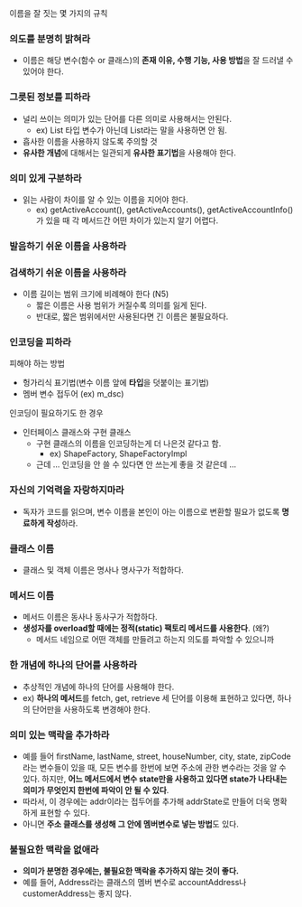 이름을 잘 짓는 몇 가지의 규칙 

### 의도를 분명히 밝혀라

- 이름은 해당 변수(함수 or 클래스)의 **존재 이유, 수행 기능, 사용 방법**을 잘 드러낼 수 있어야 한다.

### 그릇된 정보를 피하라

- 널리 쓰이는 의미가 있는 단어를 다른 의미로 사용해서는 안된다.
    - ex) List 타입 변수가 아닌데 List라는 말을 사용하면 안 됨.
- 흡사한 이름을 사용하지 않도록 주의할 것
- **유사한 개념**에 대해서는 일관되게 **유사한 표기법**을 사용해야 한다.

### 의미 있게 구분하라

- 읽는 사람이 차이를 알 수 있는 이름을 지어야 한다.
    - ex) getActiveAccount(), getActiveAccounts(), getActiveAccountInfo()가 있을 때 각 메서드간 어떤 차이가 있는지 알기 어렵다.

### 발음하기 쉬운 이름을 사용하라

### 검색하기 쉬운 이름을 사용하라

- 이름 길이는 범위 크기에 비례해야 한다 (N5)
    - 짧은 이름은 사용 범위가 커질수록 의미를 잃게 된다.
    - 반대로, 짧은 범위에서만 사용된다면 긴 이름은 불필요하다.
 
### 인코딩을 피하라

피해야 하는 방법 

- 헝가리식 표기법(변수 이름 앞에 **타입**을 덧붙이는 표기법)
- 멤버 변수 접두어 (ex) m_dsc)

인코딩이 필요하기도 한 경우 

- 인터페이스 클래스와 구현 클래스
    - 구현 클래스의 이름을 인코딩하는게 더 나은것 같다고 함.
        - ex) ShapeFactory, ShapeFactoryImpl
    - 근데 … 인코딩을 안 쓸 수 있다면 안 쓰는게 좋을 것 같은데 …

### 자신의 기억력을 자랑하지마라

- 독자가 코드를 읽으며, 변수 이름을 본인이 아는 이름으로 변환할 필요가 없도록 **명료하게 작성**하라.

### 클래스 이름

- 클래스 및 객체 이름은 명사나 명사구가 적합하다.

### 메서드 이름

- 메서드 이름은 동사나 동사구가 적합하다.
- **생성자를 overload할 때에는 정적(static) 팩토리 메서드를 사용한다**.  (왜?)
    - 메서드 네임으로 어떤 객체를 만들려고 하는지 의도를 파악할 수 있으니까
 
### 한 개념에 하나의 단어를 사용하라

- 추상적인 개념에 하나의 단어를 사용해야 한다.
- ex) **하나의 메서드**를 fetch, get, retrieve 세 단어를 이용해 표현하고 있다면, 하나의 단어만을 사용하도록 변경해야 한다.

### 의미 있는 맥락을 추가하라

- 예를 들어 firstName, lastName, street, houseNumber, city, state, zipCode라는 변수들이 있을 때, 모든 변수를 한번에 보면 주소에 관한 변수라는 것을 알 수 있다. 하지만, **어느 메서드에서 변수 state만을 사용하고 있다면 state가 나타내는 의미가 무엇인지 한번에 파악이 안 될 수 있다**.
- 따라서, 이 경우에는 addr이라는 접두어를 추가해 addrState로 만들어 더욱 명확하게 표현할 수 있다.
- 아니면 **주소 클래스를 생성해 그 안에 멤버변수로 넣는 방법**도 있다.

### 불필요한 맥락을 없애라

- **의미가 분명한 경우에는, 불필요한 맥락을 추가하지 않는 것이 좋다.**
- 예를 들어, Address라는 클래스의 멤버 변수로 accountAddress나 customerAddress는 좋지 않다.


